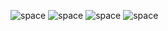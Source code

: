 ![space](/image/)
![space](/image/%EC%8A%A4%ED%81%AC%EB%A6%B0%EC%83%B7%202022-07-03%20%EC%98%A4%ED%9B%84%2010.51.18.png)
![space](/image/%EC%8A%A4%ED%81%AC%EB%A6%B0%EC%83%B7%202022-07-03%20%EC%98%A4%ED%9B%84%2010.51.21.png)
![space](/image/%EC%8A%A4%ED%81%AC%EB%A6%B0%EC%83%B7%202022-07-03%20%EC%98%A4%ED%9B%84%2011.03.24.png)